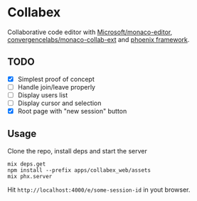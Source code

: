 # Collabex

Collaborative code editor with [Microsoft/monaco-editor](https://microsoft.github.io/monaco-editor/), [convergencelabs/monaco-collab-ext](https://github.com/convergencelabs/monaco-collab-ext) and [phoenix framework](https://github.com/phoenixframework/phoenix).

## TODO

- [x] Simplest proof of concept
- [ ] Handle join/leave properly
- [ ] Display users list
- [ ] Display cursor and selection
- [x] Root page with "new session" button

## Usage

Clone the repo, install deps and start the server

    mix deps.get
    npm install --prefix apps/collabex_web/assets
    mix phx.server

Hit `http://localhost:4000/e/some-session-id` in yout browser.
